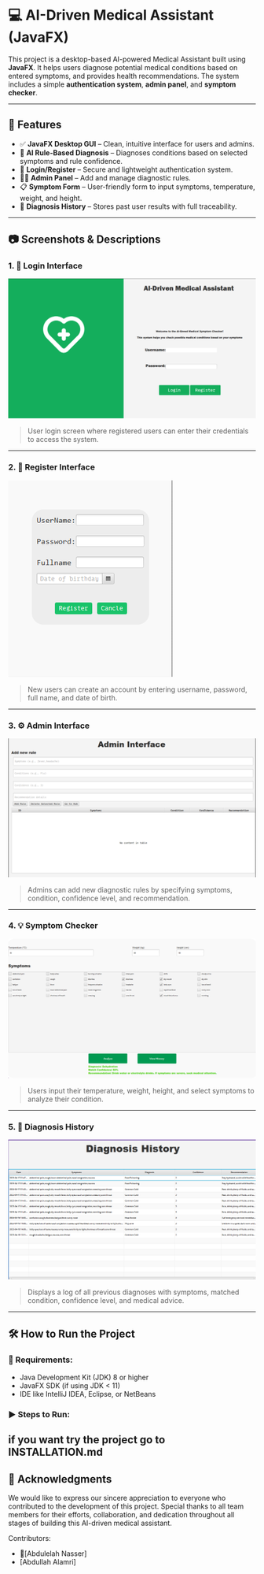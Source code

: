 # 💻 AI-Driven Medical Assistant (JavaFX)

This project is a desktop-based AI-powered Medical Assistant built using **JavaFX**. It helps users diagnose potential medical conditions based on entered symptoms, and provides health recommendations. The system includes a simple **authentication system**, **admin panel**, and **symptom checker**.

---

## 🚀 Features

- ✅ **JavaFX Desktop GUI** – Clean, intuitive interface for users and admins.
- 🧠 **AI Rule-Based Diagnosis** – Diagnoses conditions based on selected symptoms and rule confidence.
- 🔐 **Login/Register** – Secure and lightweight authentication system.
- 👨‍⚕️ **Admin Panel** – Add and manage diagnostic rules.
- 📋 **Symptom Form** – User-friendly form to input symptoms, temperature, weight, and height.
- 📜 **Diagnosis History** – Stores past user results with full traceability.

---

## 📷 Screenshots & Descriptions

### 1. 🔐 Login Interface

![Login](Photos/Screenshot1_Login.png)

> User login screen where registered users can enter their credentials to access the system.

---

### 2. 📝 Register Interface

![Register](Photos/Screenshot2_Register.png)

> New users can create an account by entering username, password, full name, and date of birth.

---

### 3. ⚙️ Admin Interface

![Admin Panel](Photos/Screenshot3_AdminPanel.png)

> Admins can add new diagnostic rules by specifying symptoms, condition, confidence level, and recommendation.

---

### 4. 💡 Symptom Checker

![Symptom Checker](Photos/Screenshot4_Checker.png)

> Users input their temperature, weight, height, and select symptoms to analyze their condition.

---

### 5. 📖 Diagnosis History

![History](Photos/Screenshot5_History.png)

> Displays a log of all previous diagnoses with symptoms, matched condition, confidence level, and medical advice.

---

## 🛠️ How to Run the Project

### 🧰 Requirements:
- Java Development Kit (JDK) 8 or higher
- JavaFX SDK (if using JDK < 11)
- IDE like IntelliJ IDEA, Eclipse, or NetBeans

### ▶️ Steps to Run:

## if you want try the project go to <a src="INSTALLATION.md">INSTALLATION.md</a>
## 🙏 Acknowledgments

We would like to express our sincere appreciation to everyone who contributed to the development of this project. Special thanks to all team members for their efforts, collaboration, and dedication throughout all stages of building this AI-driven medical assistant.

Contributors:
- [ِAbdulelah Nasser]
- [Abdullah Alamri]


